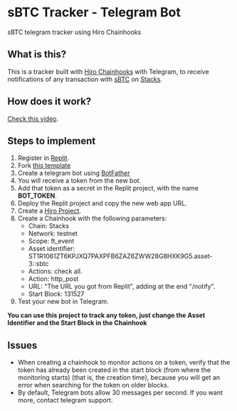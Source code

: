 # sBTC Tracker - Telegram Bot
sBTC telegram tracker using Hiro Chainhooks

## What is this? 
This is a tracker built with [Hiro Chainhooks](https://docs.hiro.so/chainhook) with Telegram, to receive notifications of any transaction with [sBTC](https://sbtc.tech/) on [Stacks](https://www.stacks.co/).

## How does it work?

[Check this video](https://www.youtube.com/watch?v=g5J99WvsMY8).

## Steps to implement

1. Register in [Replit](https://replit.com/).
2. Fork [this template](https://replit.com/@nescampos/sBTCTokenTracker)
3. Create a telegram bot using [BotFather](https://t.me/botfather)
4. You will receive a token from the new bot.
5. Add that token as a secret in the Replit project, with the name **BOT_TOKEN**.
6. Deploy the Replit project and copy the new web app URL.
7. Create a [Hiro Project](https://platform.hiro.so/).
8. Create a Chainhook with the following parameters:
   - Chain: Stacks
   - Network: testnet
   - Scope: ft_event
   - Asset identifier: ST1R1061ZT6KPJXQ7PAXPFB6ZAZ6ZWW28G8HXK9G5.asset-3::sbtc
   - Actions: check all.
   - Action: http_post
   - URL: "The URL you got from Replit", adding at the end "/notify".
   - Start Block: 131527
9. Test your new bot in Telegram.

**You can use this project to track any token, just change the Asset Identifier and the Start Block in the Chainhook**


## Issues

- When creating a chainhook to monitor actions on a token, verify that the token has already been created in the start block (from where the monitoring starts) (that is, the creation time), because you will get an error when searching for the token on older blocks.
- By default, Telegram bots allow 30 messages per second. If you want more, contact telegram support.
